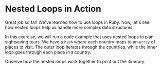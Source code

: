 # Nested Loops in Action

Great job so far! We've learned how to use loops in Ruby. Now, let's see how nested loops help us handle more complex data structures.

In this exercise, we will run a code example that uses nested loops to plan sightseeing tours. We have a `hash` where each country maps to an `array` of places to visit. The outer loop iterates through the countries, while the inner loop goes through each place in a country.

Observe how the nested loops work together to print out the itinerary.